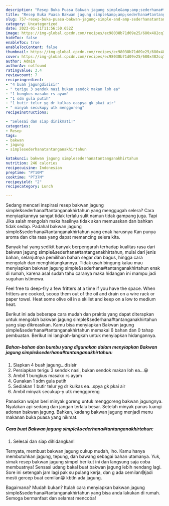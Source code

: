 ```yaml
---
description: "Resep Buka Puasa Bakwan jagung simple&amp;amp;sederhana#tantanganakhirtahunAnti Ribet"
title: "Resep Buka Puasa Bakwan jagung simple&amp;amp;sederhana#tantanganakhirtahunAnti Ribet"
slug: 757-resep-buka-puasa-bakwan-jagung-simple-and-amp-sederhanatantanganakhirtahunanti-ribet
category: Uncategorized
date: 2023-01-11T11:56:50.652Z
image: https://img-global.cpcdn.com/recipes/ec98038b71d09e25/680x482cq70/bakwan-jagung-simplesederhanatantanganakhirtahun-foto-resep-utama.jpg
hideToc: false
enableToc: true
enableTocContent: false
thumbnail: https://img-global.cpcdn.com/recipes/ec98038b71d09e25/680x482cq70/bakwan-jagung-simplesederhanatantanganakhirtahun-foto-resep-utama.jpg
cover: https://img-global.cpcdn.com/recipes/ec98038b71d09e25/680x482cq70/bakwan-jagung-simplesederhanatantanganakhirtahun-foto-resep-utama.jpg
author: Admin
authorAv: notfound
ratingvalue: 3.4
reviewcount: 7
recipeingredient:
- "4 buah jagungdisisir"
- " terigu 3 sendok nasi bukan sendok makan loh ea"
- "1 bungkus masako rs ayam"
- "1 sdm gula putih"
- "1 butir telur yg dr kulkas easpya gk pkai air"
- " minyak secukupy utk menggoreng"
recipeinstructions:

- "Selesai dan siap dinikmati!"
categories:
- Resep
tags:
- bakwan
- jagung
- simplesederhanatantanganakhirtahun

katakunci: bakwan jagung simplesederhanatantanganakhirtahun 
nutrition: 246 calories
recipecuisine: Indonesian
preptime: "PT10M"
cooktime: "PT37M"
recipeyield: "2"
recipecategory: Lunch

---
```



Sedang mencari inspirasi resep bakwan jagung simple&amp;sederhana#tantanganakhirtahun yang menggugah selera? Cara menyiapkannya sangat tidak terlalu sulit namun tidak gampang juga. Tapi Jika salah mengolah maka hasilnya tidak akan memuaskan dan bahkan tidak sedap. Padahal bakwan jagung simple&amp;sederhana#tantanganakhirtahun yang enak harusnya Kan punya aroma dan cita rasa yang dapat memancing selera kita.


Banyak hal yang sedikit banyak berpengaruh terhadap kualitas rasa dari bakwan jagung simple&amp;sederhana#tantanganakhirtahun, mulai dari jenis bahan, selanjutnya pemilihan bahan segar dan bagus, hingga cara mengolah dan menghidangkannya. Tidak usah bingung kalau mau menyiapkan bakwan jagung simple&amp;sederhana#tantanganakhirtahun enak di rumah, karena asal sudah tahu caranya maka hidangan ini mampu jadi suguhan istimewa.

Feel free to deep-fry a few fritters at a time if you have the space. When fritters are cooked, scoop them out of the oil and drain on a wire rack or paper towel. Heat some olive oil in a skillet and keep on a low to medium heat.


Berikut ini ada beberapa cara mudah dan praktis yang dapat diterapkan untuk mengolah bakwan jagung simple&amp;sederhana#tantanganakhirtahun yang siap dikreasikan. Kamu bisa menyiapkan Bakwan jagung simple&amp;sederhana#tantanganakhirtahun memakai 6 bahan dan 0 tahap pembuatan. Berikut ini langkah-langkah untuk menyiapkan hidangannya.

<!--inarticleads1-->

##### Bahan-bahan dan bumbu yang digunakan dalam menyiapkan Bakwan jagung simple&amp;sederhana#tantanganakhirtahun:

1. Siapkan 4 buah jagung...disisir
1. Persiapkan  terigu 3 sendok nasi, bukan sendok makan loh ea...😀
1. Ambil 1 bungkus masako rs ayam
1. Gunakan 1 sdm gula putih
1. Sediakan 1 butir telur yg dr kulkas ea...spya gk pkai air
1. Ambil  minyak secukup-y utk menggoreng


Panaskan wajan beri minyak goreng untuk menggoreng bakwan jagungnya. Nyalakan api sedang dan jangan terlalu besar. Setelah minyak panas tuangi adonan bakwan jagung. Bahkan, kadang bakwan jagung menjadi menu makanan buka puasa yang nikmat. 

<!--inarticleads2-->

##### Cara buat Bakwan jagung simple&amp;sederhana#tantanganakhirtahun:


1. Selesai dan siap dihidangkan!

Ternyata, membuat bakwan jagung cukup mudah, lho. Kamu hanya membutuhkan jagung, tepung, dan bawang sebagai bahan utamanya. Yuk, simak resep bakwan jagung simpel berikut ini dan langsung saja coba membuatnya! Sensasi udang bakal buat bakwan jagung lebih nendang lagi. Sore ini setengah jam lagi pak su pulang kerja, dan g ada cemilan😅jadi mesti gercep buat cemilan😁 kbtln ada jagung. 

Bagaimana? Mudah bukan? Itulah cara menyiapkan bakwan jagung simple&amp;sederhana#tantanganakhirtahun yang bisa anda lakukan di rumah. Semoga bermanfaat dan selamat mencoba!
